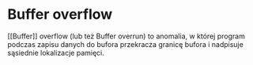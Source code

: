 # Buffer overflow
[[Buffer]] overflow (lub też Buffer overrun) to anomalia, w której program podczas zapisu danych do bufora przekracza granicę bufora i nadpisuje sąsiednie lokalizacje pamięci.